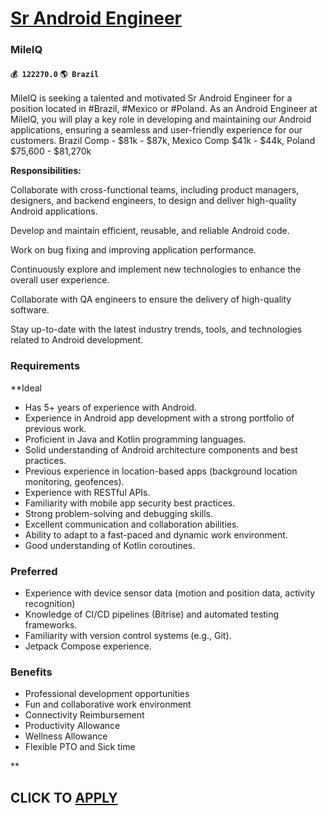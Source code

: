 # [Sr Android Engineer](https://www.remotewlb.com/apply/sr-android-engineer-78582)  
### MileIQ  
#### `💰 122270.0` `🌎 Brazil`  

MileIQ is seeking a talented and motivated Sr Android Engineer for a position located in #Brazil, #Mexico or #Poland. As an Android Engineer at MileIQ, you will play a key role in developing and maintaining our Android applications, ensuring a seamless and user-friendly experience for our customers. Brazil Comp - $81k - $87k, Mexico Comp $41k - $44k, Poland $75,600 - $81,270k  
  
 **Responsibilities:**

Collaborate with cross-functional teams, including product managers, designers, and backend engineers, to design and deliver high-quality Android applications.

Develop and maintain efficient, reusable, and reliable Android code.

Work on bug fixing and improving application performance.

Continuously explore and implement new technologies to enhance the overall user experience.

Collaborate with QA engineers to ensure the delivery of high-quality software.

Stay up-to-date with the latest industry trends, tools, and technologies related to Android development.

### Requirements

 **Ideal

  * Has 5+ years of experience with Android.
  * Experience in Android app development with a strong portfolio of previous work.
  * Proficient in Java and Kotlin programming languages.
  * Solid understanding of Android architecture components and best practices.
  * Previous experience in location-based apps (background location monitoring, geofences).
  * Experience with RESTful APIs.
  * Familiarity with mobile app security best practices.
  * Strong problem-solving and debugging skills.
  * Excellent communication and collaboration abilities.
  * Ability to adapt to a fast-paced and dynamic work environment.
  * Good understanding of Kotlin coroutines.

### Preferred

  * Experience with device sensor data (motion and position data, activity recognition)
  * Knowledge of CI/CD pipelines (Bitrise) and automated testing frameworks.
  * Familiarity with version control systems (e.g., Git).
  * Jetpack Compose experience.

### Benefits

  * Professional development opportunities
  * Fun and collaborative work environment
  * Connectivity Reimbursement
  * Productivity Allowance
  * Wellness Allowance
  * Flexible PTO and Sick time

**

  
## CLICK TO [APPLY](https://www.remotewlb.com/apply/sr-android-engineer-78582)

